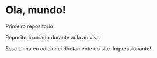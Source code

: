 # Ola, mundo!
 Primeiro repositorio

 Repositorio criado durante aula ao vivo

Essa Linha eu adicionei diretamente do site. Impressionante!
